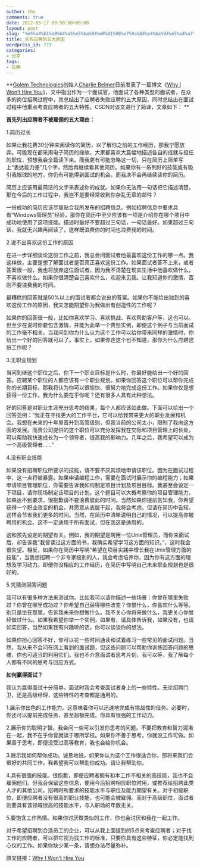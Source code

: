 ```yaml
---
author: ths
comments: true
date: 2012-05-17 09:50:00+00:00
layout: post
slug: '%e5%a4%b1%e8%b4%a5%e5%ba%94%e8%81%98%e7%9a%84%e4%ba%94%e5%a4%a7%e5%8e%9f%e5%9b%a0'
title: 失败应聘的五大原因
wordpress_id: 773
categories:
- 分享
tags:
- 应聘
---
```


**[Golem Technologies](https://www.golemtechnologies.com/)创始人[Charlie Belmer](https://www.golemtechnologies.com/about-golem-technologies)日前发表了一篇博文《[Why I Won’t Hire You](https://www.golemtechnologies.com/blog/why-i-wont-hire-you-and-how-to-win-the-interview)》，文中指出作为一个面试官，他面试了各种类型的面试者，在众多的岗位招聘过程中，其总结出了应聘者失败应聘的五大原因，同时总结出在面试过程中他重点考查应聘者的五大特性。CSDN对该文进行了简译，文章如下： **





**首先列出应聘者不被雇佣的五大理由：**





1.简历过长 





如果让我花费30分钟来阅读你的简历，以了解你之前的工作经历，那我宁愿放弃。可能现在都采用电子简历的缘故，大家都喜欢大篇幅地描述各自的成就与担任的职位，预想我会全篇读下来。而我更有可能忽略这一切，只在简历上简单写上“表达能力差”几个字，然后再继续看其他简历。如果你有一系列好的技能或有吸引我眼球的地方，你仍有可能得到面试的机会。而我决不会再继续读你的简历。





简历上应该用最简洁的文字来表述你的成就。如果你无法用一句话把它描述清楚，那在今后的工作过程中，我岂不是要经常收到你杂乱无章的邮件？ 





一份成功的简历应该尽量贴合我所发布的招聘信息。例如招聘信息中要求具有“Windows管理员”经验，那你在简历中至少应该有一项是介绍你在哪个项目中成功地使用了这项技能。描述时最好不要超过三句话，一句话最好。如果超过三句话，我就无兴趣再阅读了，这样既浪费你的时间也浪费我的时间。 





2.说不出喜欢这份工作的原因 





在进一步详细谈论这份工作之前，我总会问面试者他最喜欢这份工作的哪一点。我这样做，主要是想了解面试者是否真正喜欢这份工作。如果面试者答不上来，或者答案很一般，我也将放弃这位面试者，因为我不清楚在现实生活中他喜欢做什么，不喜欢做什么。如果你很清楚自己喜欢什么，欢迎来见我。让我知道你的激情，否则不要浪费我的时间。 





最糟糕的回答就是50%以上的面试者都会说出的答案。如果你不能给出独到的喜欢这份工作的原因，我又怎能期望你为我做出有创造性的工作呢？ 





如果你的回答很一般，比如你喜欢学习、喜欢挑战、喜欢帮助客户等，这也可以。但至少在说时你要包含激情，并能为此举一个典型实例，即便这个例子与当前面试的工作毫不相关。当我问到你为什么认为这个工作可以给你带来同样的激情时，你给出一个好的回答就可以了。事实上，如果你连这个也不知道，那你为什么应聘这份工作呢？ 





3.无职业规划 





当问到继这个职位之后，你下一个职业目标是什么时，你最好能给出一个好的回答。应聘某个职位的人都应该有一个职业规划。如果你回答这个职位可以帮你完成你的长期目标，那我将认为你可以很愉快、很努力地完成这份工作。如果你仅是想获得一份工作，我为什么要在乎你呢？还有很多人具有此种想法。 





好的回答是对职业生涯充分思考的结果，每个人都应该如此做。下面可以给出一个回答范例：“我正在寻找更大的工作平台，它可以给我带来更大的职业发展和机会。我想在未来的十年里晋升到高管级别，但我当前的公司太小，限制了我向这方面的发展。而贵公司提供的这个职位可以充分发挥我在交际和项目管理上的长处，可以帮助我快速成长为一个领导者，提高我的影响力。几年之后，我希望可以成为一个高级管理者……” 





4.没有职业技能 





如果没有招聘职位所要求的技能，请不要不厌其烦地申请该职位。因为在面试过程中，这一点将被暴露。如果申请编程工作，需要在面试时展示你的编程能力；如果申请项目管理职位，你需要告诉我如何制定项目计划及项目目标。我甚至会设定一下项目，请你现场制定该项目的计划。这个题目可以大概考察你的项目管理能力，如果达不到要求，很抱歉请不要浪费彼此的时间。当然如果你提前告知我，你希望获得一个职业改变的机会，并愿意从底层干起，我将会考虑。但请在简历中告知，这样会节省我们更多的时间。当然，在简历中清晰说明自己的情况，可以提高你被聘用的机会。这不一定适用于所有面试，但在我这是适用的。 





这和预先设定的期望有关。例如，我的期望是聘用一位Unix管理员，而你来面试后，却告诉我“我曾读过这方面的书，我确实希望学习这方面的知识。”，这时我会很失望。相反，如果你在简历中写明“希望在项目实践中增长我在Unix管理方面的技能”，当我想招聘一个非专家级别的人，我会考虑培养你，因为你有这方面的理想及学习动力。即便你没相应的工作经历，在简历中写明自己未来职业规划也是很好的。 





5.凭猜测回答问题 





我可以有很多种方法来测试你。比如我可以请你描述一些场景：你曾在哪里失败过？你曾在哪里成功过？你希望自己获得哪些改变？你恨什么，你喜欢什么等等。别只是坐在那里，告诉我未来你想做什么。我不关心你将来做什么，我更关心你曾经做过什么。如果我希望你举一个实例，如果有，请具体告诉我，如果没有，也请如实回答，当然如果我有兴趣听的话，你可以谈谈你的想法。 





如果你担心回答不好，你可以花一些时间通读和试着练习一些常见的面试问题。当然，我从来不会问在网上看到的面试题，但这些问题可以帮助你训练回答问题的思维，你也可适当的利用它们。我也不介意面试者思考片刻，我可以等，我了解每个人都有不同的思考与回应方式。 





**如何赢得面试？**





我认为赢得面试十分简单。面试时我会考查面试者身上的一些特性。无论招聘门卫，还是高级经理，这些特性的考查都是通用的。 





1.展示你出色的工作能力。这意味着你可以迅速地完成有挑战性的任务。必要时，你还可以提前完成任务，甚至超额完成。你具有很强的工作动力。 





2.展示你的聪明才智。我会问一些可以引发你思考的问题。不要把教育和智力混淆在一起，我不在乎你曾就读于哪所学校。如果你不善于思考，你就没工作可做。如果善于思考，即便没受过高等教育，我也会给你机会。 





3.展示我如何帮你成功。诚恳地说，如果你认为这个工作很适合你，那将来我们会很好的共同工作。我希望我可以帮助你成功。请让我帮助你。 





4.具有很强的技能。很抱歉，即便应聘者拥有和本工作不相关的高技能，我也不会雇佣他们。但我会保留这些信息，便用今后招聘相应职位时用，或推荐给招聘此类人才的其他公司。招聘时所要求的技能水平与职位及能力期望有关。对于初级职位，即便应聘者没有很高的职业技能，也可能会被雇佣。而对于高级职位，面试者则要具有该领域很高的技能水平，与入职场的年数无关。





5.要饱含工作热情。如果你讨厌做类似的工作，你也会讨厌和我在一起工作。 





对于希望招聘到合适员工的企业，可以从我上面提到的5点来考查应聘者；对于找工作的应聘者，可以把它视为找工作的标准，只要你具有这些特征，你必定能找到心仪的工作。如果你缺少某一条，请想办法尽量弥补。 





原文链接：[Why I Won’t Hire You](https://www.golemtechnologies.com/blog/why-i-wont-hire-you-and-how-to-win-the-interview)



